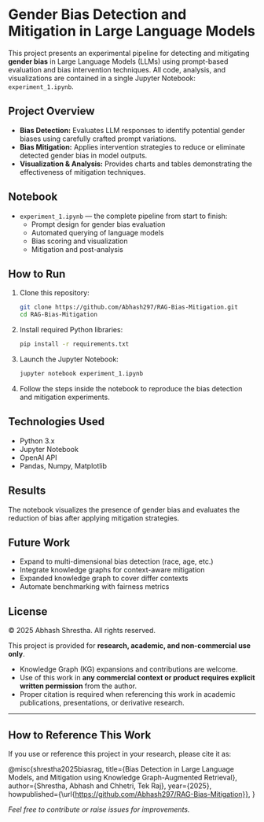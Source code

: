 
# Gender Bias Detection and Mitigation in Large Language Models

This project presents an experimental pipeline for detecting and mitigating **gender bias** in Large Language Models (LLMs) using prompt-based evaluation and bias intervention techniques. All code, analysis, and visualizations are contained in a single Jupyter Notebook: `experiment_1.ipynb`.

##  Project Overview

- **Bias Detection:** Evaluates LLM responses to identify potential gender biases using carefully crafted prompt variations.
- **Bias Mitigation:** Applies intervention strategies to reduce or eliminate detected gender bias in model outputs.
- **Visualization & Analysis:** Provides charts and tables demonstrating the effectiveness of mitigation techniques.

##  Notebook

- `experiment_1.ipynb` — the complete pipeline from start to finish:
  - Prompt design for gender bias evaluation
  - Automated querying of language models
  - Bias scoring and visualization
  - Mitigation and post-analysis

##  How to Run

1. Clone this repository:
   ```bash
   git clone https://github.com/Abhash297/RAG-Bias-Mitigation.git
   cd RAG-Bias-Mitigation
   ```

2. Install required Python libraries:
   ```bash
   pip install -r requirements.txt
   ```

3. Launch the Jupyter Notebook:
   ```bash
   jupyter notebook experiment_1.ipynb
   ```

4. Follow the steps inside the notebook to reproduce the bias detection and mitigation experiments.

##  Technologies Used

- Python 3.x
- Jupyter Notebook
- OpenAI API
- Pandas, Numpy, Matplotlib

##  Results

The notebook visualizes the presence of gender bias and evaluates the reduction of bias after applying mitigation strategies.

##  Future Work

- Expand to multi-dimensional bias detection (race, age, etc.)
- Integrate knowledge graphs for context-aware mitigation
- Expanded knowledge graph to cover differ contexts
- Automate benchmarking with fairness metrics

##  License

© 2025 Abhash Shrestha. All rights reserved.

This project is provided for **research, academic, and non-commercial use only**.

- Knowledge Graph (KG) expansions and contributions are welcome.
- Use of this work in **any commercial context or product requires explicit written permission** from the author.
- Proper citation is required when referencing this work in academic publications, presentations, or derivative research.

---

##  How to Reference This Work

If you use or reference this project in your research, please cite it as:

@misc{shrestha2025biasrag,
  title={Bias Detection in Large Language Models, and Mitigation using Knowledge Graph-Augmented Retrieval},
  author={Shrestha, Abhash and Chhetri, Tek Raj},
  year={2025},
  howpublished={\url{https://github.com/Abhash297/RAG-Bias-Mitigation}}, 
}

*Feel free to contribute or raise issues for improvements.*
